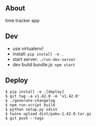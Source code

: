 About
-----

time tracker app

Dev
---

* use virtualenv!
* install: `pip install -e .`
* start server: `./run-dev-server`
* dev build bundle.js: `npm start`


Deploy
------
```
$ pip install -e .[deploy]
$ git tag -a v1.42.0 -m 'v1.42.0'
$ ./generate-changelog
$ npm run-script build
$ python setup.py sdist
$ twine upload dist/pabu-1.42.0.tar.gz
$ git push --tags
```
